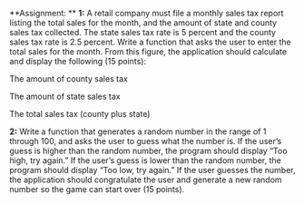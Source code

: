 **Assignment:
**
**1:** A retail company must file a monthly sales tax report listing the total sales for the month, and the amount of state and county sales tax collected. The state sales tax rate is 5 percent and the county sales tax rate is 2.5 percent. Write a function that asks the user to enter the total sales for the month. From this figure, the application should calculate and display the following (15 points):

The amount of county sales tax

The amount of state sales tax

The total sales tax (county plus state)

**2:** Write a function that generates a random number in the range of 1 through 100, and asks the user to guess what the number is. If the user’s guess is higher than the random number, the program should display “Too high, try again.” If the user’s guess is lower than the random number, the program should display “Too low, try again.” If the user guesses the number, the application should congratulate the user and generate a new random number so the game can start over (15 points).
